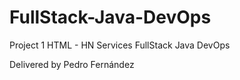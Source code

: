 # FullStack-Java-DevOps

Project 1 HTML - HN Services FullStack Java DevOps

Delivered by Pedro Fernández
